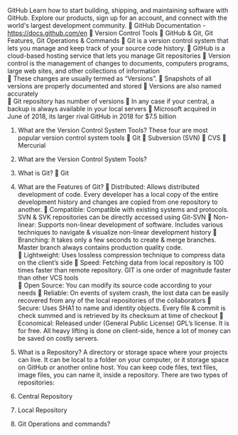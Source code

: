 GitHub
Learn how to start building, shipping, and maintaining software with GitHub. Explore our products, sign up for an account, and connect with the world's largest development community.
	GitHub Documentation - https://docs.github.com/en 
	Version Control Tools
	GitHub & Git, Git Features, Git Operations & Commands 
	Git is a version control system that lets you manage and keep track of your source code history. 
	GitHub is a cloud-based hosting service that lets you manage Git repositories
	Version control is the management of changes to documents, computers programs, large web sites, and other collections of information  
	These changes are usually termed as “Versions”. 
	Snapshots of all versions are properly documented and stored 
	Versions are also named accurately  
	Git repository has number of versions 
	In any case if your central, a backup is always available in your local servers 
	Microsoft acquired in June of 2018, its larger rival GitHub in 2018 for $7.5 billion

1.	What are the Version Control System Tools? 
These four are most popular version control system tools 
	Git 
	Subversion (SVN)
	CVS
	Mercurial 
2.	What are the Version Control System Tools? 

  
3.	What is Git? 
	Git 
 
4.	What are the Features of Git? 
	Distributed: Allows distributed development of code. Every developer has a local copy of the entire development history and changes are copied from one repository to another. 
	Compatible: Compatible with existing systems and protocols. SVN & SVK repositories can be directly accessed using Git-SVN
	Non-linear: Supports non-linear development of software. Includes various techniques to navigate & visualize non-linear development history 
	Branching: It takes only a few seconds to create & merge branches. Master branch always contains production quality code.   
	Lightweight: Uses lossless compression technique to compress data on the client’s side
	Speed: Fetching data from local repository is 100 times faster than remote repository. GIT is one order of magnitude faster than other VCS tools  
	Open Source: You can modify its source code according to your needs 
	Reliable: On events of system crash, the lost data can be easily recovered from any of the local repositories of the collaborators 
	Secure: Uses SHA1 to name and identity objects. Every file & commit is check summed and is retrieved by its checksum at time of checkout
	Economical: Released under (General Public License) GPL’s license. It is for free. All heavy lifting is done on client-side, hence a lot of money can be saved on costly servers. 
 

5.	What is a Repository? 
A directory or storage space where your projects can live. It can be local to a folder on your computer, or it storage space on GitHub or another online host. You can keep code files, text files, image files, you can name it, inside a repository. 
There are two types of repositories: 
1.	Central Repository 
2.	Local Repository 
 
6.	Git Operations and commands? 
